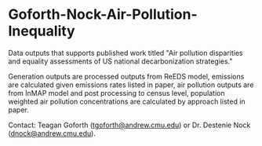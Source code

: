 # Goforth-Nock-Air-Pollution-Inequality

Data outputs that supports published work titled "Air pollution disparities and equality assessments of US national decarbonization strategies." 

Generation outputs are processed outputs from ReEDS model, emissions are calculated given emissions rates listed in paper, air pollution outputs are from InMAP model and post processing to census level, population weighted air pollution concentrations are calculated by approach listed in paper. 

Contact: Teagan Goforth (tgoforth@andrew.cmu.edu) or Dr. Destenie Nock (dnock@andrew.cmu.edu). 

